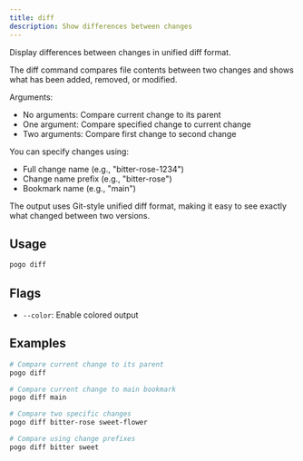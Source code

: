 ```yaml
---
title: diff
description: Show differences between changes
---
```


Display differences between changes in unified diff format.

The diff command compares file contents between two changes and shows what has
been added, removed, or modified.

Arguments:
- No arguments: Compare current change to its parent
- One argument: Compare specified change to current change
- Two arguments: Compare first change to second change

You can specify changes using:
- Full change name (e.g., "bitter-rose-1234")
- Change name prefix (e.g., "bitter-rose")
- Bookmark name (e.g., "main")

The output uses Git-style unified diff format, making it easy to see exactly
what changed between two versions.

## Usage

```bash
pogo diff
```

## Flags

- `--color`: Enable colored output

## Examples

```bash
# Compare current change to its parent
pogo diff

# Compare current change to main bookmark
pogo diff main

# Compare two specific changes
pogo diff bitter-rose sweet-flower

# Compare using change prefixes
pogo diff bitter sweet
```


